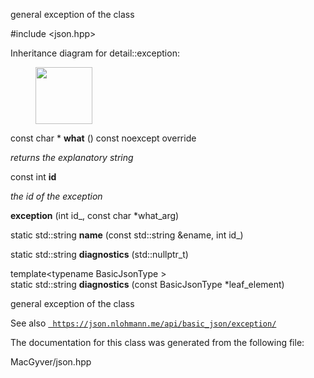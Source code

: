 <div id="classdetail_1_1exception">

</div>

<span id="classdetail_1_1exception"
label="classdetail_1_1exception"></span>

general exception of the class

\#include $<$json.hpp$>$

Inheritance diagram for detail::exception:

<figure>
<div class="center">
<img src="classdetail_1_1exception" style="height:2.4cm" />
</div>
</figure>

<div class="DoxyCompactItemize">

<span id="classdetail_1_1exception_ae75d7315f5f2d85958da6d961375caf0"
label="classdetail_1_1exception_ae75d7315f5f2d85958da6d961375caf0"></span>
const char $\ast$ **what** () const noexcept override

<div class="DoxyCompactList">

*returns the explanatory string*

</div>

</div>

<div class="DoxyCompactItemize">

<span id="classdetail_1_1exception_a63b819fbb2ef34df9dad1e309207fa24"
label="classdetail_1_1exception_a63b819fbb2ef34df9dad1e309207fa24"></span>
const int **id**

<div class="DoxyCompactList">

*the id of the exception*

</div>

</div>

<div class="DoxyCompactItemize">

<span id="classdetail_1_1exception_a528d6bc77e88490bbb84cde2222b7ff0"
label="classdetail_1_1exception_a528d6bc77e88490bbb84cde2222b7ff0"></span>
**exception** (int id\_, const char $\ast$what_arg)

</div>

<div class="DoxyCompactItemize">

<span id="classdetail_1_1exception_a8f1eb56b9964c8dd84d89d0da98d883b"
label="classdetail_1_1exception_a8f1eb56b9964c8dd84d89d0da98d883b"></span>
static std::string **name** (const std::string &ename, int id\_)

<span id="classdetail_1_1exception_a6b4a786b5c1c25dd3edaceb1bf2d5120"
label="classdetail_1_1exception_a6b4a786b5c1c25dd3edaceb1bf2d5120"></span>
static std::string **diagnostics** (std::nullptr_t)

<span id="classdetail_1_1exception_af3739c53fe56a1712754d13dfa561f80"
label="classdetail_1_1exception_af3739c53fe56a1712754d13dfa561f80"></span>
template$<$typename BasicJsonType $>$   
static std::string **diagnostics** (const BasicJsonType
$\ast$leaf_element)

</div>

general exception of the class

<div class="DoxySeeAlso">

See also
[` https://json.nlohmann.me/api/basic_json/exception/`](https://json.nlohmann.me/api/basic_json/exception/)

</div>

The documentation for this class was generated from the following file:

<div class="DoxyCompactItemize">

MacGyver/json.hpp

</div>
